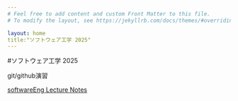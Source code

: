```yaml
---
# Feel free to add content and custom Front Matter to this file.
# To modify the layout, see https://jekyllrb.com/docs/themes/#overriding-theme-defaults

layout: home
title:"ソフトウェア工学 2025"
---
```


#ソフトウェア工学 2025

git/github演習

[softwareEng Lecture Notes](softwareEng2025.md)